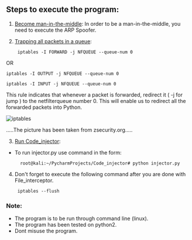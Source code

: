 ## Steps to execute the program:

1. <ins> Become man-in-the-middle</ins>: In order to be a man-in-the-middle, you 
need to execute the ARP Spoofer.
 
2. <ins> Trapping all packets in a queue</ins>:

		iptables -I FORWARD -j NFQUEUE --queue-num 0

OR 

	iptables -I OUTPUT -j NFQUEUE --queue-num 0

	iptables -I INPUT -j NFQUEUE --queue-num 0

This rule indicates that whenever a packet is forwarded, redirect it 
( -j for jump ) to the netfilterqueue number 0. This will enable us 
to redirect all the forwarded packets into Python. 

![iptables](https://user-images.githubusercontent.com/68290275/90950646-39c6f900-e471-11ea-8e44-27c3175a433f.jpg)

.....The picture has been taken from zsecurity.org.....

3. <ins>Run Code_injector</ins>:

- To run injector.py use command in the form:
   
		root@kali:~/PycharmProjects/Code_injector# python injector.py
   
4. Don't forget to execute the following command after you are done with 
File_interceptor.

		iptables --flush
   
### Note:

- The program is to be run through command line (linux).
- The program has been tested on python2.
- Dont misuse the program.
